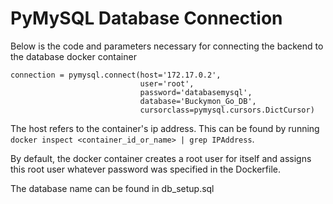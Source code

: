 # PyMySQL Database Connection
Below is the code and parameters necessary for connecting the backend to the database docker container

```
connection = pymysql.connect(host='172.17.0.2', 
                             user='root', 
                             password='databasemysql', 
                             database='Buckymon_Go_DB', 
                             cursorclass=pymysql.cursors.DictCursor)
```

The host refers to the container's ip address. This can be found by running `docker inspect <container_id_or_name> | grep IPAddress`.

By default, the docker container creates a root user for itself and assigns this root user whatever password was specified in the Dockerfile.

The database name can be found in db_setup.sql